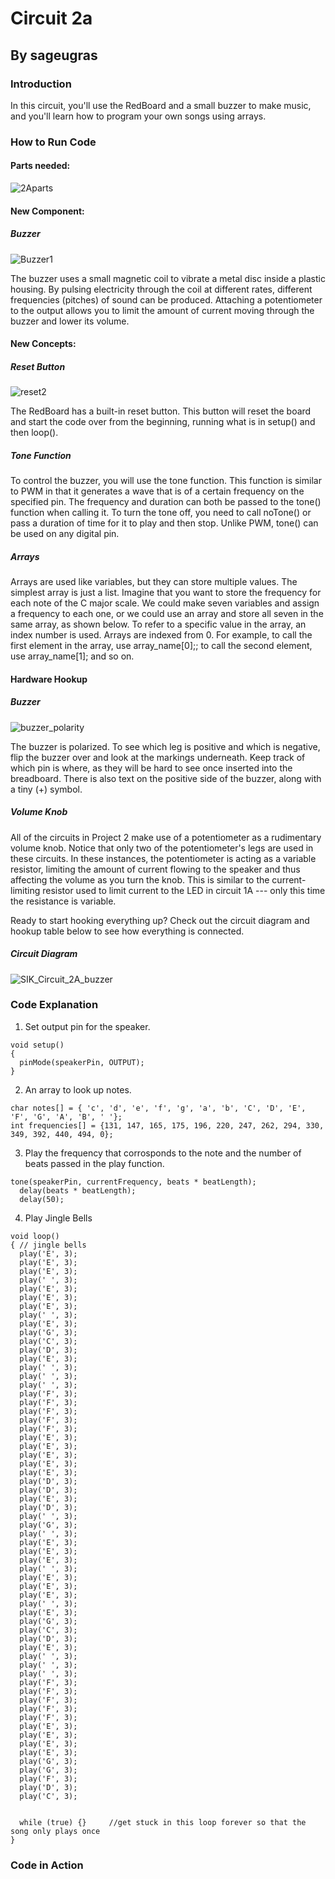 # Circuit 2a
## By sageugras

### Introduction
In this circuit, you'll use the RedBoard and a small buzzer to make music, and you'll learn how to program your own songs using arrays.
### How to Run Code
#### Parts needed:
![2Aparts](https://user-images.githubusercontent.com/54454824/95892791-e4ee8300-0d3b-11eb-9a1f-159dadec2515.png)

#### New Component:
##### Buzzer
![Buzzer1](https://user-images.githubusercontent.com/54454824/95892797-e61fb000-0d3b-11eb-8f24-9496669d046c.jpg)

The buzzer uses a small magnetic coil to vibrate a metal disc inside a plastic housing. By pulsing electricity through the coil at different rates, different frequencies (pitches) of sound can be produced. Attaching a potentiometer to the output allows you to limit the amount of current moving through the buzzer and lower its volume.

#### New Concepts:
##### Reset Button
![reset2](https://user-images.githubusercontent.com/54454824/95893091-4f9fbe80-0d3c-11eb-8096-ef90d6333b8a.jpg)

The RedBoard has a built-in reset button. This button will reset the board and start the code over from the beginning, running what is in setup() and then loop().
##### Tone Function
To control the buzzer, you will use the tone function. This function is similar to PWM in that it generates a wave that is of a certain frequency on the specified pin. The frequency and duration can both be passed to the tone() function when calling it. To turn the tone off, you need to call noTone() or pass a duration of time for it to play and then stop. Unlike PWM, tone() can be used on any digital pin.
##### Arrays
Arrays are used like variables, but they can store multiple values. The simplest array is just a list. Imagine that you want to store the frequency for each note of the C major scale. We could make seven variables and assign a frequency to each one, or we could use an array and store all seven in the same array, as shown below. To refer to a specific value in the array, an index number is used. Arrays are indexed from 0. For example, to call the first element in the array, use array_name[0];; to call the second element, use array_name[1]; and so on.

#### Hardware Hookup
##### Buzzer
![buzzer_polarity](https://user-images.githubusercontent.com/54454824/95893397-c046db00-0d3c-11eb-948d-8d9eb00ff5b2.jpg)

The buzzer is polarized. To see which leg is positive and which is negative, flip the buzzer over and look at the markings underneath. Keep track of which pin is where, as they will be hard to see once inserted into the breadboard. There is also text on the positive side of the buzzer, along with a tiny (+) symbol.

##### Volume Knob
All of the circuits in Project 2 make use of a potentiometer as a rudimentary volume knob. Notice that only two of the potentiometer's legs are used in these circuits. In these instances, the potentiometer is acting as a variable resistor, limiting the amount of current flowing to the speaker and thus affecting the volume as you turn the knob. This is similar to the current-limiting resistor used to limit current to the LED in circuit 1A --- only this time the resistance is variable.

Ready to start hooking everything up? Check out the circuit diagram and hookup table below to see how everything is connected.

##### Circuit Diagram
![SIK_Circuit_2A_buzzer](https://user-images.githubusercontent.com/54454824/95893401-c1780800-0d3c-11eb-900d-6749dd322b14.jpg)

### Code Explanation
1. Set output pin for the speaker.
```
void setup()
{
  pinMode(speakerPin, OUTPUT);   
}
```
2. An array to look up notes.
```
char notes[] = { 'c', 'd', 'e', 'f', 'g', 'a', 'b', 'C', 'D', 'E', 'F', 'G', 'A', 'B', ' '};
int frequencies[] = {131, 147, 165, 175, 196, 220, 247, 262, 294, 330, 349, 392, 440, 494, 0};
```
3. Play the frequency that corrosponds to the note and the number of beats passed in the play function.
```
tone(speakerPin, currentFrequency, beats * beatLength);
  delay(beats * beatLength);  
  delay(50);     
```
4. Play Jingle Bells
```
void loop()
{ // jingle bells
  play('E', 3);
  play('E', 3);
  play('E', 3);
  play(' ', 3);
  play('E', 3);
  play('E', 3);
  play('E', 3);
  play(' ', 3);
  play('E', 3);
  play('G', 3);
  play('C', 3);
  play('D', 3);
  play('E', 3);
  play(' ', 3);
  play(' ', 3);
  play(' ', 3);
  play('F', 3);
  play('F', 3);
  play('F', 3);
  play('F', 3);
  play('F', 3);
  play('E', 3);
  play('E', 3);
  play('E', 3);
  play('E', 3);
  play('E', 3);
  play('D', 3);
  play('D', 3);
  play('E', 3);
  play('D', 3);
  play(' ', 3);
  play('G', 3);
  play(' ', 3);
  play('E', 3);
  play('E', 3);
  play('E', 3);
  play(' ', 3);
  play('E', 3);
  play('E', 3);
  play('E', 3);
  play(' ', 3);
  play('E', 3);
  play('G', 3);
  play('C', 3);
  play('D', 3);
  play('E', 3);
  play(' ', 3);
  play(' ', 3);
  play(' ', 3);
  play('F', 3);
  play('F', 3);
  play('F', 3);
  play('F', 3);
  play('F', 3);
  play('E', 3);
  play('E', 3);
  play('E', 3);
  play('E', 3);
  play('G', 3);
  play('G', 3);
  play('F', 3);
  play('D', 3);
  play('C', 3);


  while (true) {}     //get stuck in this loop forever so that the song only plays once
}
```

### Code in Action


